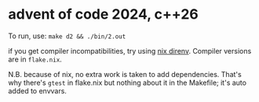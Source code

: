 # advent of code 2024, c++26

To run, use: `make d2 && ./bin/2.out`

if you get compiler incompatibilities, try using [nix direnv](https://github.com/nix-community/nix-direnv). Compiler versions are in `flake.nix`. 

N.B. because of nix, no extra work is taken to add dependencies. That's why there's `gtest` in flake.nix but nothing about it in the Makefile; it's auto added to envvars.




